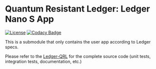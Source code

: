 # Quantum Resistant Ledger: Ledger Nano S App
[![License](https://img.shields.io/badge/License-Apache%202.0-blue.svg)](https://opensource.org/licenses/Apache-2.0)
[![Codacy Badge](https://api.codacy.com/project/badge/Grade/c1136098396444cabd0e6a22ed061dfa)](https://www.codacy.com/app/qrl/ledger-qrl-app?utm_source=github.com&amp;utm_medium=referral&amp;utm_content=theQRL/ledger-qrl-app&amp;utm_campaign=Badge_Grade)

This is a submodule that only contains the user app according to Ledger specs.

Please refer to the [Ledger-QRL](https://github.com/theQRL/ledger-qrl) for the complete source code (unit tests, integration tests, documentation, etc.)
